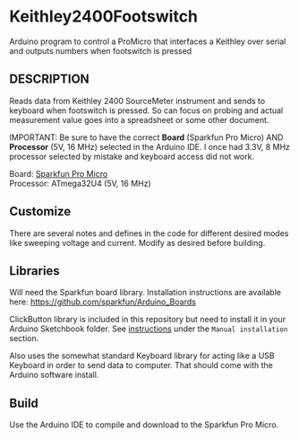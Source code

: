 # Keithley2400Footswitch
Arduino program to control a ProMicro that interfaces a Keithley over serial and outputs numbers when footswitch is pressed

## DESCRIPTION
Reads data from Keithley 2400 SourceMeter instrument and sends 
to keyboard when footswitch is pressed. So can focus on probing and
actual measurement value goes into a spreadsheet or some other document.

IMPORTANT: Be sure to have the correct **Board** (Sparkfun Pro Micro) AND
**Processor** (5V, 16 MHz) selected in the Arduino IDE. I once had 3.3V, 8 MHz
processor selected by mistake and keyboard access did not work.

Board: [Sparkfun Pro Micro](https://www.sparkfun.com/products/12640)</br>
Processor: ATmega32U4 (5V, 16 MHz) </br>

## Customize
There are several notes and defines in the code for different desired modes like sweeping voltage and current. Modify as desired before building.

## Libraries
Will need the Sparkfun board library. Installation instructions are available here: https://github.com/sparkfun/Arduino_Boards

ClickButton library is included in this repository but need to install it in your Arduino Sketchbook folder. See [instructions](https://www.arduino.cc/en/guide/libraries) under the `Manual installation` section.

Also uses the somewhat standard Keyboard library for acting like a USB Keyboard in order to send data to computer. That should come with the Arduino software install.

## Build
Use the Arduino IDE to compile and download to the Sparkfun Pro Micro.

